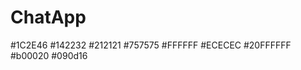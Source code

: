 # ChatApp

<color name="primary">#1C2E46</color>
<color name="primary_dark">#142232</color>
<color name="primary_text">#212121</color>
<color name="secondary_text">#757575</color>
<color name="white">#FFFFFF</color>
<color name="input_background">#ECECEC</color>
<color name="icon_background">#20FFFFFF</color>
<color name="error">#b00020</color>
<color name="recived_message_background">#090d16</color>

  <style name="Base.Theme.ChatApp" parent="Theme.Material3.DayNight.NoActionBar">
        <!-- Customize your light theme here. -->
        <item name="colorPrimary">@color/primary</item>
        <item name="android:statusBarColor" tools:targetApi="l">@color/primary</item>
    </style>